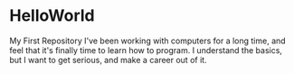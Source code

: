 # HelloWorld
My First Repository
I've been working with computers for a long time, and feel that it's finally time to learn how to program.  I understand the basics, but I want to get serious, and make a career out of it.

